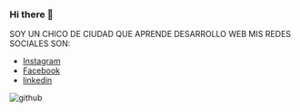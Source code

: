 ### Hi there 👋

SOY UN CHICO DE CIUDAD QUE APRENDE DESARROLLO WEB MIS REDES SOCIALES SON:

- [Instagram](https://instagram.com/)
- [Facebook](https://facebook.com)
- [linkedin](https://es.linkedin.com)

![github](https://github-profile-trophy.vercel.app/?username=MarcosDominguezVega&theme=radical&no-frame=false&no-bg=false&margin-w=4)
